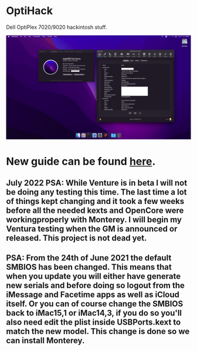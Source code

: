 # OptiHack
Dell OptiPlex 7020/9020 hackintosh stuff.

![Montedell](/images/Monterey.png?raw=true)

# New guide can be found [here](https://zearp.github.io/OptiHack/).

## July 2022 PSA: While Venture is in beta I will not be doing any testing this time. The last time a lot of things kept changing and it took a few weeks before all the needed kexts and OpenCore were workingproperly with Monterey. I will begin my Ventura testing when the GM is announced or released. This project is not dead yet.

## PSA: From the 24th of June 2021 the default SMBIOS has been changed. This means that when you update you will either have generate new serials and before doing so logout from the iMessage and Facetime apps as well as iCloud itself. Or you can of course change the SMBIOS back to iMac15,1 or iMac14,3, if you do so you'll also need edit the plist inside USBPorts.kext to match the new model. This change is done so we can install Monterey.

